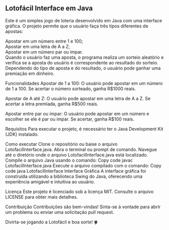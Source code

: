 
## Lotofácil Interface em Java

Este é um simples jogo de loteria desenvolvido em Java com uma interface gráfica. O projeto permite que o usuário faça três tipos diferentes de apostas:

Apostar em um número entre 1 e 100;  
Apostar em uma letra de A a Z;  
Apostar em um número par ou ímpar.  
Quando o usuário faz uma aposta, o programa realiza um sorteio aleatório e verifica se a aposta do usuário é correspondente ao resultado do sorteio. Dependendo do tipo de aposta e do resultado, o usuário pode ganhar uma premiação em dinheiro.

Funcionalidades
Apostar de 1 a 100: O usuário pode apostar em um número de 1 a 100. Se acertar o número sorteado, ganha R$1000 reais.

Apostar de A até Z: O usuário pode apostar em uma letra de A a Z. Se acertar a letra premiada, ganha R$500 reais.

Apostar entre par ou ímpar: O usuário pode apostar em um número e escolher se ele é par ou ímpar. Se acertar, ganha R$100 reais.

Requisitos
Para executar o projeto, é necessário ter o Java Development Kit (JDK) instalado.

Como executar
Clone o repositório ou baixe o arquivo LotofacilInterface.java.
Abra o terminal ou prompt de comando.
Navegue até o diretório onde o arquivo LotofacilInterface.java está localizado.
Compile o arquivo Java usando o comando:
Copy code
javac LotofacilInterface.java
Execute o arquivo compilado com o comando:
Copy code
java LotofacilInterface
Interface Gráfica
A interface gráfica foi construída utilizando a biblioteca Swing do Java, oferecendo uma experiência amigável e intuitiva ao usuário.

Licença
Este projeto é licenciado sob a licença MIT. Consulte o arquivo LICENSE para obter mais detalhes.

Contribuição
Contribuições são bem-vindas! Sinta-se à vontade para abrir um problema ou enviar uma solicitação pull request.

Divirta-se jogando a Lotofácil e boa sorte! 🍀
